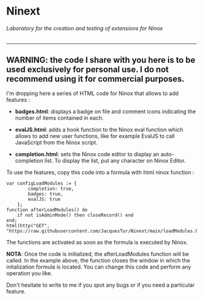 # Ninext 
###### Laboratory for the creation and testing of extensions for Ninox


---
**WARNING**: the code I share with you here is to be used exclusively for personal use. **I do not recommend using it for commercial purposes**.
---

I'm dropping here a series of HTML code for Ninox that allows to add features :

- **badges.html**: displays a badge on file and comment icons indicating the number of items contained in each.

- **evalJS.html**: adds a hook function to the Ninox eval function which allows to add new user functions, like for example EvalJS to call JavaScript from the Ninox script. 

- **completion.html**: sets the Ninox code editor to display an auto-completion list. To display the list, put any character on Ninox Editor.

To use the features, copy this code into a formula with html ninox function :  
 
```
var configLoadModules := {
        completion: true,
        badges: true,
        evalJS: true
    };
function afterLoadModules() do
    if not isAdminMode() then closeRecord() end
end;
html(http("GET", "https://raw.githubusercontent.com/JacquesTur/Ninext/main/loadModules.html").result)
```

The functions are activated as soon as the formula is executed by Ninox.

**NOTA**: Once the code is initialized, the afterLoadModules function will be called. In the example above, the function closes the window in which the initalization formula is located. You can change this code and perform any operation you like.

Don't hesitate to write to me if you spot any bugs or if you need a particular feature.
